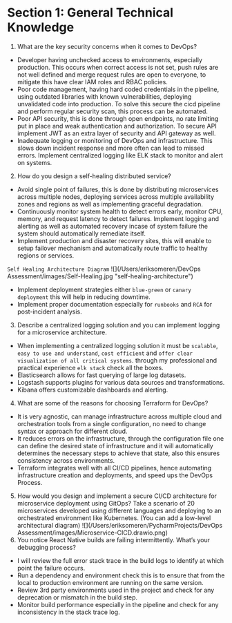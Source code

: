 
# Section 1: General Technical Knowledge
1. What are the key security concerns when it comes to DevOps?
- Developer having unchecked access to environments, especially production. This occurs when correct access is not set, push rules are not well defined and merge request rules are open to everyone, to mitigate this have clear IAM roles and RBAC policies.
- Poor code management, having hard coded credentials in the pipeline, using outdated libraries with known vulnerabilities, deploying unvalidated code into production. To solve this secure the cicd pipeline and perform regular security scan, this process can be automated.
- Poor API security, this is done through open endpoints, no rate limiting put in place and weak authentication and authorization. To secure API implement JWT as an extra layer of security and API gateway as well.
- Inadequate logging or monitoring of DevOps and infrastructure. This slows down incident response and more often can lead to missed errors. Implement centralized logging like ELK stack to monitor and alert on systems.
2. How do you design a self-healing distributed service?
- Avoid single point of failures, this is done by distributing microservices across multiple nodes, deploying services across multiple availability zones and regions as well as implementing graceful degradation.
- Continuously monitor system health to detect errors early, monitor CPU, memory, and request latency to detect failures. Implement logging and alerting as well as automated recovery incase of system failure  the system should automatically remediate itself.
- Implement production and disaster recovery sites, this will enable to setup failover mechanism and automatically route traffic to healthy regions or services.

``Self Healing Architecture Diagram``
  ![](/Users/eriksomeren/DevOps Assessment/images/Self-Healing.jpg "self-healing-architecture")
- Implement deployment strategies either ``blue-green`` or ``canary deployment`` this will help in reducing downtime.
- Implement proper documentation especially for `runbooks` and ``RCA`` for post-incident analysis.
3. Describe a centralized logging solution and you can implement logging for a
   microservice architecture.
- When implementing a centralized logging solution it must be ``scalable``, ``easy to use and understand``,
``cost efficient`` and ``offer clear visualization of all critical systems``.
through my professional and practical experience `elk stack` check all the boxes.
- Elasticsearch allows for fast querying of large log datasets.
- Logstash supports plugins for various data sources and transformations.
-  Kibana offers customizable dashboards and alerting.
4. What are some of the reasons for choosing Terraform for DevOps?
- It is very agnostic, can manage infrastructure across multiple cloud and orchestration tools
from a single configuration, no need to change syntax or approach for different cloud.
- It reduces errors on the infrastructure, through the configuration file
one can define the desired state of infrastructure and it will 
automatically determines the necessary steps to achieve that state,
also this ensures consistency across environments.
- Terraform integrates well with all CI/CD pipelines, hence automating infrastructure creation and deployments, 
and speed ups the DevOps Process.
5. How would you design and implement a secure CI/CD architecture for microservice
deployment using GitOps? Take a scenario of 20 microservices developed using
different languages and deploying to an orchestrated environment like Kubernetes.
(You can add a low-level architectural diagram)
![](/Users/eriksomeren/PycharmProjects/DevOps Assessment/images/Microservice-CICD.drawio.png)
6. You notice React Native builds are failing intermittently. What’s your debugging
process?
- I will review the full error stack trace in the build logs to identify at which point the  failure occurs.
- Run a dependency and environment check this is to ensure that from the local to production environment are running on
the same version.
- Review 3rd party environments used in the project and check for any deprecation or mismatch in the build step.
- Monitor build performance especially in the pipeline and check for any inconsistency in the stack trace log.